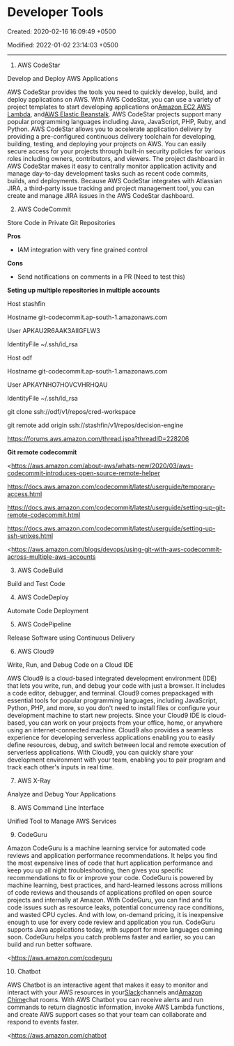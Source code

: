 # Developer Tools

Created: 2020-02-16 16:09:49 +0500

Modified: 2022-01-02 23:14:03 +0500

---

1.  AWS CodeStar

Develop and Deploy AWS Applications



AWS CodeStar provides the tools you need to quickly develop, build, and deploy applications on AWS. With AWS CodeStar, you can use a variety of project templates to start developing applications on[Amazon EC2](https://aws.amazon.com/ec2/details/),[AWS Lambda](https://aws.amazon.com/lambda/details/), and[AWS Elastic Beanstalk](https://aws.amazon.com/elasticbeanstalk/details/). AWS CodeStar projects support many popular programming languages including Java, JavaScript, PHP, Ruby, and Python. AWS CodeStar allows you to accelerate application delivery by providing a pre-configured continuous delivery toolchain for developing, building, testing, and deploying your projects on AWS. You can easily secure access for your projects through built-in security policies for various roles including owners, contributors, and viewers. The project dashboard in AWS CodeStar makes it easy to centrally monitor application activity and manage day-to-day development tasks such as recent code commits, builds, and deployments. Because AWS CodeStar integrates with Atlassian JIRA, a third-party issue tracking and project management tool, you can create and manage JIRA issues in the AWS CodeStar dashboard.



2.  AWS CodeCommit

Store Code in Private Git Repositories

**Pros**
-   IAM integration with very fine grained control

**Cons**
-   Send notifications on comments in a PR (Need to test this)



**Seting up multiple repositories in multiple accounts**

Host stashfin

Hostname git-codecommit.ap-south-1.amazonaws.com

User APKAU2R6AAK3AIIGFLW3

IdentityFile ~/.ssh/id_rsa



Host odf

Hostname git-codecommit.ap-south-1.amazonaws.com

User APKAYNHO7HOVCVHRHQAU

IdentityFile ~/.ssh/id_rsa



git clone ssh://odf/v1/repos/cred-workspace

git remote add origin ssh://stashfin/v1/repos/decision-engine



<https://forums.aws.amazon.com/thread.jspa?threadID=228206>



**Git remote codecommit**

<https://aws.amazon.com/about-aws/whats-new/2020/03/aws-codecommit-introduces-open-source-remote-helper

<https://docs.aws.amazon.com/codecommit/latest/userguide/temporary-access.html>

<https://docs.aws.amazon.com/codecommit/latest/userguide/setting-up-git-remote-codecommit.html>



<https://docs.aws.amazon.com/codecommit/latest/userguide/setting-up-ssh-unixes.html>

<https://aws.amazon.com/blogs/devops/using-git-with-aws-codecommit-across-multiple-aws-accounts



3.  AWS CodeBuild

Build and Test Code



4.  AWS CodeDeploy

Automate Code Deployment



5.  AWS CodePipeline

Release Software using Continuous Delivery



6.  AWS Cloud9

Write, Run, and Debug Code on a Cloud IDE



AWS Cloud9 is a cloud-based integrated development environment (IDE) that lets you write, run, and debug your code with just a browser. It includes a code editor, debugger, and terminal. Cloud9 comes prepackaged with essential tools for popular programming languages, including JavaScript, Python, PHP, and more, so you don't need to install files or configure your development machine to start new projects. Since your Cloud9 IDE is cloud-based, you can work on your projects from your office, home, or anywhere using an internet-connected machine. Cloud9 also provides a seamless experience for developing serverless applications enabling you to easily define resources, debug, and switch between local and remote execution of serverless applications. With Cloud9, you can quickly share your development environment with your team, enabling you to pair program and track each other's inputs in real time.



7.  AWS X-Ray

Analyze and Debug Your Applications



8.  AWS Command Line Interface

Unified Tool to Manage AWS Services



9.  CodeGuru

Amazon CodeGuru is a machine learning service for automated code reviews and application performance recommendations. It helps you find the most expensive lines of code that hurt application performance and keep you up all night troubleshooting, then gives you specific recommendations to fix or improve your code. CodeGuru is powered by machine learning, best practices, and hard-learned lessons across millions of code reviews and thousands of applications profiled on open source projects and internally at Amazon. With CodeGuru, you can find and fix code issues such as resource leaks, potential concurrency race conditions, and wasted CPU cycles. And with low, on-demand pricing, it is inexpensive enough to use for every code review and application you run. CodeGuru supports Java applications today, with support for more languages coming soon. CodeGuru helps you catch problems faster and earlier, so you can build and run better software.



<https://aws.amazon.com/codeguru



10. Chatbot

AWS Chatbot is an interactive agent that makes it easy to monitor and interact with your AWS resources in your[Slack](https://slack.com/)channels and[Amazon Chime](https://aws.amazon.com/chime/)chat rooms. With AWS Chatbot you can receive alerts and run commands to return diagnostic information, invoke AWS Lambda functions, and create AWS support cases so that your team can collaborate and respond to events faster.



<https://aws.amazon.com/chatbot

